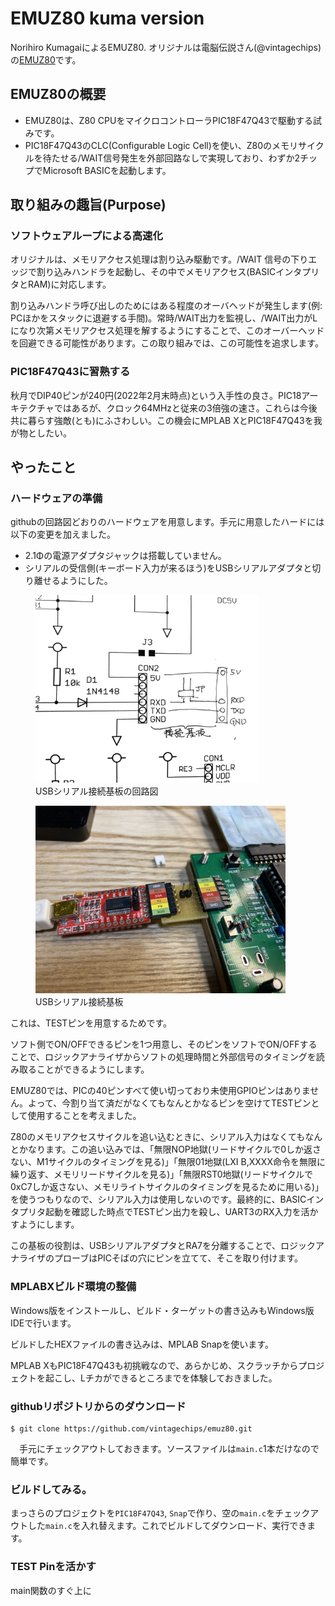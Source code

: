 # EMUZ80 kuma version

Norihiro KumagaiによるEMUZ80.  オリジナルは電脳伝説さん(@vintagechips)の[EMUZ80](https://github.com/vintagechips/emuz80)です。

## EMUZ80の概要

* EMUZ80は、Z80 CPUをマイクロコントローラPIC18F47Q43で駆動する試みです。
* PIC18F47Q43のCLC(Configurable Logic Cell)を使い、Z80のメモリサイクルを待たせる/WAIT信号発生を外部回路なしで実現しており、わずか2チップでMicrosoft BASICを起動します。

## 取り組みの趣旨(Purpose)

### ソフトウェアループによる高速化

オリジナルは、メモリアクセス処理は割り込み駆動です。/WAIT 信号の下りエッジで割り込みハンドラを起動し、その中でメモリアクセス(BASICインタプリタとRAM)に対応します。

割り込みハンドラ呼び出しのためにはある程度のオーバヘッドが発生します(例: PCほかをスタックに退避する手間)。常時/WAIT出力を監視し、/WAIT出力がLになり次第メモリアクセス処理を解するようにすることで、このオーバーヘッドを回避できる可能性があります。この取り組みでは、この可能性を追求します。

### PIC18F47Q43に習熟する

秋月でDIP40ピンが240円(2022年2月末時点)という入手性の良さ。PIC18アーキテクチャではあるが、クロック64MHzと従来の3倍強の速さ。これらは今後共に暮らす強敵(とも)にふさわしい。この機会にMPLAB XとPIC18F47Q43を我が物としたい。

## やったこと

### ハードウェアの準備

githubの回路図どおりのハードウェアを用意します。手元に用意したハードには以下の変更を加えました。

* 2.1Φの電源アダプタジャックは搭載していません。
* シリアルの受信側(キーボード入力が来るほう)をUSBシリアルアダプタと切り離せるようにした。

<figure>
    <img height=300 src="imgs/HW_SerialMod.jpg" caption="XXXXXX">
    <figcaption>USBシリアル接続基板の回路図</figcaption>
</figure>

<figure>
    <img height=300 src="imgs/HW_SerialModPic.jpg" caption="XXXXXX">
    <figcaption>USBシリアル接続基板</figcaption>
</figure>

これは、TESTピンを用意するためです。

ソフト側でON/OFFできるピンを1つ用意し、そのピンをソフトでON/OFFすることで、ロジックアナライザからソフトの処理時間と外部信号のタイミングを読み取ることができるようにします。

EMUZ80では、PICの40ピンすべて使い切っており未使用GPIOピンはありません。よって、今割り当て済だがなくてもなんとかなるピンを空けてTESTピンとして使用することを考えました。

Z80のメモリアクセスサイクルを追い込むときに、シリアル入力はなくてもなんとかなります。この追い込みでは、「無限NOP地獄(リードサイクルで0しか返さない、M1サイクルのタイミングを見る)」「無限01地獄(LXI B,XXXX命令を無限に繰り返す、メモリリードサイクルを見る)」「無限RST0地獄(リードサイクルで0xC7しか返さない、メモリライトサイクルのタイミングを見るために用いる)」を使うつもりなので、シリアル入力は使用しないのです。最終的に、BASICインタプリタ起動を確認した時点でTESTピン出力を殺し、UART3のRX入力を活かすようにします。

この基板の役割は、USBシリアルアダプタとRA7を分離することで、ロジックアナライザのプローブはPICそばの穴にピンを立てて、そこを取り付けます。


### MPLABXビルド環境の整備

Windows版をインストールし、ビルド・ターゲットの書き込みもWindows版IDEで行います。

ビルドしたHEXファイルの書き込みは、MPLAB Snapを使います。

MPLAB XもPIC18F47Q43も初挑戦なので、あらかじめ、スクラッチからプロジェクトを起こし、Lチカができるところまでを体験しておきました。

### githubリポジトリからのダウンロード

```
$ git clone https://github.com/vintagechips/emuz80.git
```
　手元にチェックアウトしておきます。ソースファイルは`main.c`1本だけなので簡単です。

### ビルドしてみる。

まっさらのプロジェクトを`PIC18F47Q43`, `Snap`で作り、空の`main.c`をチェックアウトした`main.c`を入れ替えます。これでビルドしてダウンロード、実行できます。

### TEST Pinを活かす

main関数のすぐ上に
```

```


